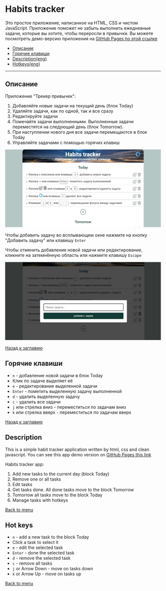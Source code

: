 # <a name='nav'>Habits tracker</a>

Это простое приложение, написанное на HTML, CSS и чистом JavaScript. Приложение поможет не забыть выполнить ежедневные задачи, которые вы хотите, чтобы переросли в привычки. Вы можете посмотреть демо-версию приложения на [GitHub Pages по этой ссылке](https://voverg.github.io/50-simple-projects/habits 'Посмотреть демо-версию')

- [Описание](#description)
- [Горячие клавиши](#hotkeys)
- [Description(eng)](#description_eng)
- [Hotkeys(eng)](#hotkeys_eng)

---

## <a name='description'>Описание</a>
Приложение "Трекер привычек":
1. Добавляйте новые задачи на текущий день (блок Today)
3. Удаляйте задачи, как по одной, так и все сразу
2. Редактируйте задачи
3. Помечайте задачи выполненными. Выполненные задачи переместятся на следующий день (блок Tomorrow).
4. При наступлении нового дня все задачи перемещаются в блок Today
5. Управляйте задачами с помощью горячих клавиш

![habits image](img/habits.png)

Чтобы добавить задачу во всплывающем окне нажмите на кнопку "Добавить задачу" или клавишу `Enter`

Чтобы отменить добавление новой задачи или редактирование, кликните на затемнённую область или нажмите клавишу `Escape`

![Add habit image](img/add-habit.png)

[Назад к заглавию](#nav)

## <a name='hotkeys'>Горячие клавиши</a>
- `n` - добавление новой задачи в блок Today
- Клик по задаче выделяет её
- `e` - редактирование выделенной задачи
- `Enter` - пометить выделенную задачу выполненной
- `d` - удалить выделенную задачу
- `c` - удалить все задачи
- `j` или стрелка вниз - переместиться по задачам вниз
- `k` или стрелка вверх - переместиться по задачам вверх

[Назад к заглавию](#nav)

## <a name='description_eng'>Description</a>
This is a simple habit tracker application written by html, css and clean javascript. You can see this app demo version on [GitHub Pages this link](https://voverg.github.io/50-simple-projects/habits 'Look habits tracker demo')

Habits tracker app:
1. Add new tasks to the current day (block Today)
3. Remove one or all tasks
2. Edit tasks
3. Get tasks done. All done tasks move to the block Tomorrow
4. Tomorrow all tasks move to the block Today
5. Manage tasks with hotkeys

[Back to menu](#nav)

## <a name='hotkeys_eng'>Hot keys</a>
- `n` - add a new task to the block Today
- Click a task to select it
- `e` - edit the selected task
- `Enter` - done the selected task
- `d` - remove the selected task
- `c` - remove all tasks
- `j` or Arrow Down - move on tasks down
- `k` or Arrow Up - move on tasks up

[Back to menu](#nav)


